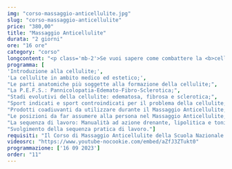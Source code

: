 ```yaml
---
img: "corso-massaggio-anticellulite.jpg"
slug: "corso-massaggio-anticellulite"
price: "380,00"
title: "Massaggio Anticellulite"
durata: "2 giorni"
ore: "16 ore"
category: "corso"
longcontent: "<p class='mb-2'>Se vuoi sapere come combattere la <b>cellulite</b> con il massaggio, questo corso fa per te.</p> Imparerai a conoscere la cellulite in tutte le sue sfumature: cos&apos;è, come si forma, quali sono i suoi stadi e le sue cause. Così potrai scegliere il trattamento più adatto al tuo cliente, in base alle sue esigenze e al suo grado di alterazione dei tessuti.</p> <p>Il Corso di Massaggio Anticellulite ti farà scoprire le tecniche più efficaci per contrastare gli inestetismi della cellulite, stimolando la circolazione sanguigna, generando calore con movimenti di sfregamento e impastamento, drenando e eliminando le tossine dai tessuti, rispettando sempre la circolazione linfatica.</p>"
programma: [
'Introduzione alla cellulite;',
'La cellulite in ambito medico ed estetico;',
"Le parti anatomiche più soggette alla formazione della cellulite;",
"La P.E.F.S.: Pannicolopatia-Edemato-Fibro-Sclerotica;",
"Stadi evolutivi della cellulite: edematosa, fibrosa e sclerotica;",
"Sport indicati e sport controindicati per il problema della cellulite;",
"Prodotti coadiuvanti da utilizzare durante il Massaggio Anticellulite;",
"Le posizioni da far assumere alla persona nel Massaggio Anticellulite;",
"La sequenza di lavoro: Manualità ad azione drenante, lipolitica e tonificante;",
"Svolgimento della sequenza pratica di lavoro."]
requisiti: "Il Corso di Massaggio Anticellulite della Scuola Nazionale di Massaggio Tao è aperto a chi ha già un'esperienza di base precedente e soprattutto una conoscenza delle tecniche occidentali del Massaggio Classico Svedese, quali sfioramenti, frizioni, impastamenti, vibrazioni e percussioni, in tutte le loro varianti."
videosrc: "https://www.youtube-nocookie.com/embed/aZfJ3ZTukt0"
programmazione: ['16 09 2023']    
order: "11"
---
```

